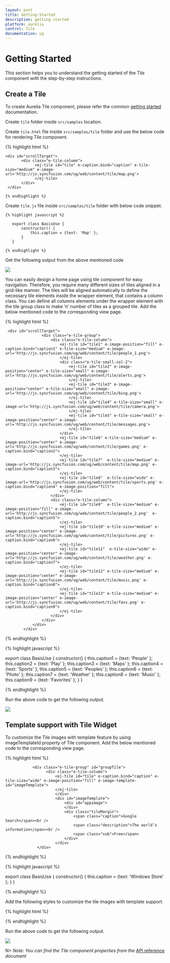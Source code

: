 ```yaml
---
layout: post
title: Getting-Started
description: getting started
platform: aurelia
control: Tile
documentation: ug
---
```


# Getting Started

This section helps you to understand the getting started of the Tile component with the step-by-step instructions.

## Create a Tile

To create Aurelia Tile component, please refer the common [getting started](https://help.syncfusion.com/aurelia/overview#getting-started) documentation.

Create `tile` folder inside `src/samples` location.

Create `tile.html` file inside `src/samples/tile` folder and use the below code for rendering Tile component.

  {% highlight html %}
  
    <div id="scrollTarget">
           <div class="e-tile-column">
                 <ej-tile id="tile" e-caption.bind="caption" e-tile-size="medium" e-image-url='http://js.syncfusion.com/ug/web/content/tile/map.png'>
                 </ej-tile>
           </div>
     </div>

    {% endhighlight %}
    
Create `tile.js` file inside `src/samples/tile` folder with below code snippet.

    {% highlight javascript %}

       export class BasisUse {
           constructor() {
               this.caption = {text: 'Map' };
           }
       }

    {% endhighlight %}

Get the following output from the above mentioned code

![](Getting-Started_images/Getting-Started_img1.png)

You can easily design a home page using tile component for easy navigation. Therefore, you require many different sizes of tiles aligned in a grid-like manner. The tiles will be aligned automatically to define the necessary tile elements inside the wrapper element, that contains a column class. You can define all columns elements under the wrapper element with the tile group class to make ‘n’ number of tiles as a grouped tile. Add the below mentioned code to the corresponding view page.

{% highlight html %}
    
     <div id="scrollTarget">
                    <div class="e-tile-group">
                        <div class="e-tile-column">
                            <ej-tile id="tile1" e-image-position="fill" e-caption.bind="caption1" e-tile-size="medium" e-image-url='http://js.syncfusion.com/ug/web/content/tile/people_1.png'>
                            </ej-tile>
                            <div class="e-tile-small-col-2">
                                <ej-tile id="tile2" e-image-position="center" e-tile-size="small" e-image-url='http://js.syncfusion.com/ug/web/content/tile/alerts.png'>
                                </ej-tile>
                                <ej-tile id="tile3" e-image-position="center" e-tile-size="small" e-image-url='http://js.syncfusion.com/ug/web/content/tile/bing.png'>
                                </ej-tile>
                                <ej-tile id="tile4" e-tile-size="small" e-image-url='http://js.syncfusion.com/ug/web/content/tile/camera.png'>
                                </ej-tile>
                                <ej-tile id="tile5" e-tile-size="small" e-image-position="center" e-image-url='http://js.syncfusion.com/ug/web/content/tile/messages.png'>
                                </ej-tile>
                            </div>
                            <ej-tile id="tile6" e-tile-size="medium" e-image-position="center" e-image-url='http://js.syncfusion.com/ug/web/content/tile/games.png' e-caption.bind="caption2">
                            </ej-tile>
                            <ej-tile id="tile7"  e-tile-size="medium" e-image-url='http://js.syncfusion.com/ug/web/content/tile/map.png' e-caption.bind="caption3">
                            </ej-tile>
                            <ej-tile id="tile8"  e-tile-size="wide" e-image-url='http://js.syncfusion.com/ug/web/content/tile/sports.png' e-caption.bind="caption4" e-image-position="fill">
                            </ej-tile>
                        </div>
                        <div class="e-tile-column">
                            <ej-tile id="tile9"  e-tile-size="medium" e-image-position="fill" e-image-url='http://js.syncfusion.com/ug/web/content/tile/people_2.png'  e-caption.bind="caption5">
                            </ej-tile>
                            <ej-tile id="tile10" e-tile-size="medium" e-image-position="center" e-image-url='http://js.syncfusion.com/ug/web/content/tile/pictures.png' e-caption.bind="caption6">
                            </ej-tile>
                            <ej-tile id="tile11"  e-tile-size="wide" e-image-position="center" e-image-url='http://js.syncfusion.com/ug/web/content/tile/weather.png' e-caption.bind="caption7">
                            </ej-tile>
                            <ej-tile id="tile12" e-tile-size="medium" e-image-position="center" e-image-url='http://js.syncfusion.com/ug/web/content/tile/music.png' e-caption.bind="caption8">
                            </ej-tile>
                            <ej-tile id="tile13" e-tile-size="medium" e-image-position="center" e-image-url='http://js.syncfusion.com/ug/web/content/tile/favs.png' e-caption.bind="caption9">
                            </ej-tile>
                        </div>
                    </div>
                </div>
            </div>
    
{% endhighlight %}

{% highlight javascript %}

 export class BasisUse {
  constructor() {
    this.caption1 = {text: 'People' };
    this.caption2 = {text: 'Play' };
    this.caption3 = {text: 'Maps' };
    this.caption4 =  {text: 'Sports' };
    this.caption5 =  {text: 'Peoples' };
    this.caption6 =  {text: 'Photo' };
    this.caption7 =  {text: 'Weather' };
    this.caption8 =  {text: 'Music' };
    this.caption9 = {text: 'Favorites' };
  }
}

{% endhighlight %}

Run the above code to get the following output.

![](Getting-Started_images/Getting-Started_img2.png)

## Template support with Tile Widget  

To customize the Tile images with template feature by using imageTemplateId property of Tile component. Add the below mentioned code to the corresponding view page.

{% highlight html %}

                <div class="e-tile-group" id="groupTile">
                      <div class="e-tile-column">
                          <ej-tile id="tile" e-caption.bind="caption" e-tile-size="wide" e-image-position="fill" e-image-template-id="imageTemplate">
                          </ej-tile>
                          </div>
                          <div id="imageTemplate">
                              <div id="appimage">
                              </div>
                              <div class="tileMargin">
                                  <span class="caption">Google Search</span><br />
                                  <span class="description">The world’s information</span><br />
                                  <span class="sub">Free</span>
                              </div>
                          </div>
                  </div>
   
{% endhighlight %}

{% highlight javascript %}

export class BasisUse {
   constructor() {
    this.caption = {text: 'Windows Store' }; 
  }
}

{% endhighlight %}

Add the following styles to customize the tile images with template support.

{% highlight html %}

 <style>
        #appimage {
            background-image: url("http://js.syncfusion.com/UG/mobile/content/google.png");
            background-position: center center;
            background-repeat: no-repeat;
            background-size: 50% auto;
            display: table-cell;
            width: 45%;
        }

        .tileMargin {
            display: table-cell;
            padding-top: 25px;
        }

        .e-tile-template {
            display: table;
            height: 100%;
            width: 100%;
        }
    </style>
   
{% endhighlight %}

Run the above code to get the following output.

![](Getting-Started_images/Getting-Started_img3.png)

N> _Note:_ _You can find the Tile component properties from the_ [API reference](https://help.syncfusion.com/api/js/ejtile) _document_
